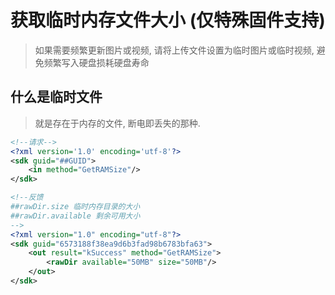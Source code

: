 # 获取临时内存文件大小 (仅特殊固件支持)

> 如果需要频繁更新图片或视频, 请将上传文件设置为临时图片或临时视频, 避免频繁写入硬盘损耗硬盘寿命

## 什么是临时文件

> 就是存在于内存的文件, 断电即丢失的那种.

```xml
<!--请求-->
<?xml version='1.0' encoding='utf-8'?>
<sdk guid="##GUID">
    <in method="GetRAMSize"/>
</sdk>

<!--反馈
##rawDir.size 临时内存目录的大小
##rawDir.available 剩余可用大小
-->
<?xml version="1.0" encoding="utf-8"?>
<sdk guid="6573188f38ea9d6b3fad98b6783bfa63">
    <out result="kSuccess" method="GetRAMSize">
        <rawDir available="50MB" size="50MB"/>
    </out>
</sdk>
```

